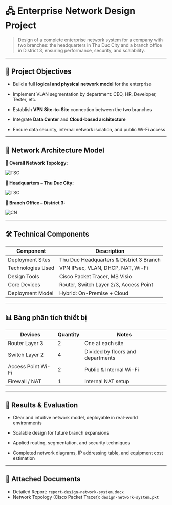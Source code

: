 # 🖧 Enterprise Network Design Project

> Design of a complete enterprise network system for a company with two branches: the headquarters in Thu Duc City and a branch office in District 3, ensuring performance, security, and scalability.

---

## 📌 Project Objectives

- Build a full **logical and physical network model** for the enterprise

- Implement VLAN segmentation by department: CEO, HR, Developer, Tester, etc.

- Establish **VPN Site-to-Site** connection between the two branches

- Integrate **Data Center** and **Cloud-based architecture**

- Ensure data security, internal network isolation, and public Wi-Fi access

---

## 🧱 Network Architecture Model

<p align="">
  <strong>📌 Overall Network Topology:</strong><br>

  
  ![TSC](https://github.com/MHabc/design-enterprise-network-project/blob/main/Picture1.png)


  <strong>🏢 Headquarters – Thu Duc City:</strong><br>


  ![TSC](https://github.com/MHabc/design-enterprise-network-project/blob/main/Picture2.png)


  <strong>🏬 Branch Office – District 3:</strong><br>


  ![CN](https://github.com/MHabc/design-enterprise-network-project/blob/main/Picture3.png)


</p>

---

## 🛠 Technical Components

| Component     | Description |
|-------------------|------|
Deployment Sites | Thu Duc Headquarters & District 3 Branch |
| Technologies Used | VPN IPsec, VLAN, DHCP, NAT, Wi-Fi |
| Design Tools | Cisco Packet Tracer, MS Visio |
| Core Devices    | Router, Switch Layer 2/3, Access Point |
| Deployment Model| Hybrid: On-Premise + Cloud |

---

## 📊 Bảng phân tích thiết bị

| Devices          | Quantity | Notes|
|--------------------|----------|---------|
| Router Layer 3     | 2        | One at each site |
| Switch Layer 2     | 4        | Divided by floors and departments |
| Access Point Wi-Fi | 2        | Public & Internal Wi-Fi |
| Firewall / NAT     | 1        | Internal NAT setup |

---

## 📁 Results & Evaluation

- Clear and intuitive network model, deployable in real-world environments

- Scalable design for future branch expansions

- Applied routing, segmentation, and security techniques

- Completed network diagrams, IP addressing table, and equipment cost estimation

---


## 📝 Attached Documents

- Detailed Report: `report-design-network-system.docx`
- Network Topology (Cisco Packet Tracer): `design-network-system.pkt` 

